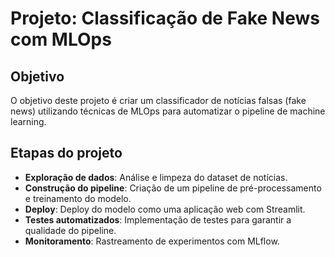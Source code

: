 # Projeto: Classificação de Fake News com MLOps

## Objetivo
O objetivo deste projeto é criar um classificador de notícias falsas (fake news) utilizando técnicas de MLOps para automatizar o pipeline de machine learning.

## Etapas do projeto
- **Exploração de dados**: Análise e limpeza do dataset de notícias.
- **Construção do pipeline**: Criação de um pipeline de pré-processamento e treinamento do modelo.
- **Deploy**: Deploy do modelo como uma aplicação web com Streamlit.
- **Testes automatizados**: Implementação de testes para garantir a qualidade do pipeline.
- **Monitoramento**: Rastreamento de experimentos com MLflow.
